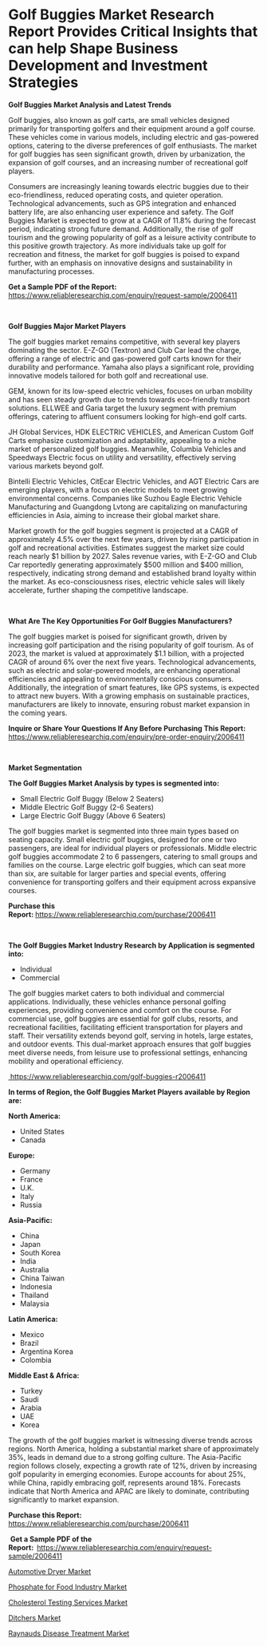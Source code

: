 <p><h1>Golf Buggies Market Research Report Provides Critical Insights that can help Shape Business Development and Investment Strategies</h1></p><p><strong>Golf Buggies Market Analysis and Latest Trends</strong></p>
<p><p>Golf buggies, also known as golf carts, are small vehicles designed primarily for transporting golfers and their equipment around a golf course. These vehicles come in various models, including electric and gas-powered options, catering to the diverse preferences of golf enthusiasts. The market for golf buggies has seen significant growth, driven by urbanization, the expansion of golf courses, and an increasing number of recreational golf players. </p><p>Consumers are increasingly leaning towards electric buggies due to their eco-friendliness, reduced operating costs, and quieter operation. Technological advancements, such as GPS integration and enhanced battery life, are also enhancing user experience and safety. The Golf Buggies Market is expected to grow at a CAGR of 11.8% during the forecast period, indicating strong future demand. Additionally, the rise of golf tourism and the growing popularity of golf as a leisure activity contribute to this positive growth trajectory. As more individuals take up golf for recreation and fitness, the market for golf buggies is poised to expand further, with an emphasis on innovative designs and sustainability in manufacturing processes.</p></p>
<p><strong>Get a Sample PDF of the Report:&nbsp;</strong> <a href="https://www.reliableresearchiq.com/enquiry/request-sample/2006411?utm_campaign=1144&utm_medium=2&utm_source=Github&utm_content=ia&utm_term=02112024&utm_id=golf-buggies">https://www.reliableresearchiq.com/enquiry/request-sample/2006411</a></p>
<p>&nbsp;</p>
<p><strong>Golf Buggies Major Market Players</strong></p>
<p><p>The golf buggies market remains competitive, with several key players dominating the sector. E-Z-GO (Textron) and Club Car lead the charge, offering a range of electric and gas-powered golf carts known for their durability and performance. Yamaha also plays a significant role, providing innovative models tailored for both golf and recreational use.</p><p>GEM, known for its low-speed electric vehicles, focuses on urban mobility and has seen steady growth due to trends towards eco-friendly transport solutions. ELLWEE and Garia target the luxury segment with premium offerings, catering to affluent consumers looking for high-end golf carts.</p><p>JH Global Services, HDK ELECTRIC VEHICLES, and American Custom Golf Carts emphasize customization and adaptability, appealing to a niche market of personalized golf buggies. Meanwhile, Columbia Vehicles and Speedways Electric focus on utility and versatility, effectively serving various markets beyond golf.</p><p>Bintelli Electric Vehicles, CitEcar Electric Vehicles, and AGT Electric Cars are emerging players, with a focus on electric models to meet growing environmental concerns. Companies like Suzhou Eagle Electric Vehicle Manufacturing and Guangdong Lvtong are capitalizing on manufacturing efficiencies in Asia, aiming to increase their global market share.</p><p>Market growth for the golf buggies segment is projected at a CAGR of approximately 4.5% over the next few years, driven by rising participation in golf and recreational activities. Estimates suggest the market size could reach nearly $1 billion by 2027. Sales revenue varies, with E-Z-GO and Club Car reportedly generating approximately $500 million and $400 million, respectively, indicating strong demand and established brand loyalty within the market. As eco-consciousness rises, electric vehicle sales will likely accelerate, further shaping the competitive landscape.</p></p>
<p>&nbsp;</p>
<p><strong>What Are The Key Opportunities For Golf Buggies Manufacturers?</strong></p>
<p><p>The golf buggies market is poised for significant growth, driven by increasing golf participation and the rising popularity of golf tourism. As of 2023, the market is valued at approximately $1.1 billion, with a projected CAGR of around 6% over the next five years. Technological advancements, such as electric and solar-powered models, are enhancing operational efficiencies and appealing to environmentally conscious consumers. Additionally, the integration of smart features, like GPS systems, is expected to attract new buyers. With a growing emphasis on sustainable practices, manufacturers are likely to innovate, ensuring robust market expansion in the coming years.</p></p>
<p><strong>Inquire or Share Your Questions If Any Before Purchasing This Report:</strong> <a href="https://www.reliableresearchiq.com/enquiry/pre-order-enquiry/2006411?utm_campaign=1144&utm_medium=2&utm_source=Github&utm_content=ia&utm_term=02112024&utm_id=golf-buggies">https://www.reliableresearchiq.com/enquiry/pre-order-enquiry/2006411</a></p>
<p>&nbsp;</p>
<p><strong>Market Segmentation</strong></p>
<p><strong>The Golf Buggies Market Analysis by types is segmented into:</strong></p>
<p><ul><li>Small Electric Golf Buggy (Below 2 Seaters)</li><li>Middle Electric Golf Buggy (2-6 Seaters)</li><li>Large Electric Golf Buggy (Above 6 Seaters)</li></ul></p>
<p><p>The golf buggies market is segmented into three main types based on seating capacity. Small electric golf buggies, designed for one or two passengers, are ideal for individual players or professionals. Middle electric golf buggies accommodate 2 to 6 passengers, catering to small groups and families on the course. Large electric golf buggies, which can seat more than six, are suitable for larger parties and special events, offering convenience for transporting golfers and their equipment across expansive courses.</p></p>
<p><strong>Purchase this Report:&nbsp;</strong><a href="https://www.reliableresearchiq.com/purchase/2006411?utm_campaign=1144&utm_medium=2&utm_source=Github&utm_content=ia&utm_term=02112024&utm_id=golf-buggies">https://www.reliableresearchiq.com/purchase/2006411</a></p>
<p>&nbsp;</p>
<p><strong>The Golf Buggies Market Industry Research by Application is segmented into:</strong></p>
<p><ul><li>Individual</li><li>Commercial</li></ul></p>
<p><p>The golf buggies market caters to both individual and commercial applications. Individually, these vehicles enhance personal golfing experiences, providing convenience and comfort on the course. For commercial use, golf buggies are essential for golf clubs, resorts, and recreational facilities, facilitating efficient transportation for players and staff. Their versatility extends beyond golf, serving in hotels, large estates, and outdoor events. This dual-market approach ensures that golf buggies meet diverse needs, from leisure use to professional settings, enhancing mobility and operational efficiency.</p></p>
<p><a href="https://www.reliableresearchiq.com/golf-buggies-r2006411?utm_campaign=1144&utm_medium=2&utm_source=Github&utm_content=ia&utm_term=02112024&utm_id=golf-buggies">&nbsp;https://www.reliableresearchiq.com/golf-buggies-r2006411</a></p>
<p><strong>In terms of Region, the Golf Buggies Market Players available by Region are:</strong></p>
<p>
    <p> <strong> North America: </strong>
        <ul>
            <li>United States</li>
            <li>Canada</li>
        </ul>
        </p> 
    <p> <strong> Europe: </strong>
        <ul>
            <li>Germany</li>
            <li>France</li>
            <li>U.K.</li>
            <li>Italy</li>
            <li>Russia</li>
        </ul>
        </p> 
    <p> <strong> Asia-Pacific: </strong>
        <ul>
            <li>China</li>
            <li>Japan</li>
            <li>South Korea</li>
            <li>India</li>
            <li>Australia</li>
            <li>China Taiwan</li>
            <li>Indonesia</li>
            <li>Thailand</li>
            <li>Malaysia</li>
        </ul>
        </p> 
    <p> <strong> Latin America: </strong>
        <ul>
            <li>Mexico</li>
            <li>Brazil</li>
            <li>Argentina Korea</li>
            <li>Colombia</li>
        </ul>
        </p> 
    <p> <strong> Middle East & Africa: </strong>
        <ul>
            <li>Turkey</li>
            <li>Saudi</li>
            <li>Arabia</li>
            <li>UAE</li>
            <li>Korea</li>
        </ul>
    </p>
    </p>
<p><p>The growth of the golf buggies market is witnessing diverse trends across regions. North America, holding a substantial market share of approximately 35%, leads in demand due to a strong golfing culture. The Asia-Pacific region follows closely, expecting a growth rate of 12%, driven by increasing golf popularity in emerging economies. Europe accounts for about 25%, while China, rapidly embracing golf, represents around 18%. Forecasts indicate that North America and APAC are likely to dominate, contributing significantly to market expansion.</p></p>
<p><strong>Purchase this Report: </strong><a href="https://www.reliableresearchiq.com/purchase/2006411?utm_campaign=1144&utm_medium=2&utm_source=Github&utm_content=ia&utm_term=02112024&utm_id=golf-buggies">https://www.reliableresearchiq.com/purchase/2006411</a></p>
<p>&nbsp;<strong>Get a Sample PDF of the Report:&nbsp;&nbsp;</strong><a href="https://www.reliableresearchiq.com/enquiry/request-sample/2006411?utm_campaign=1144&utm_medium=2&utm_source=Github&utm_content=ia&utm_term=02112024&utm_id=golf-buggies">https://www.reliableresearchiq.com/enquiry/request-sample/2006411</a></p>
<p><strong></strong></p>
<p><p><a href="https://github.com/sharitatri97/Market-Research-Report-List-1/blob/main/automotive-dryer-market.md?utm_campaign=1144&utm_medium=2&utm_source=Github&utm_content=ia&utm_term=02112024&utm_id=golf-buggies">Automotive Dryer Market</a></p><p><a href="https://www.linkedin.com/pulse/phosphate-food-industry-market-trends-forecast-period-from-cumle?utm_campaign=1144&utm_medium=2&utm_source=Github&utm_content=ia&utm_term=02112024&utm_id=golf-buggies">Phosphate for Food Industry Market</a></p><p><a href="https://issuu.com/reportprime-2/docs/cholesterol-testing-services-market_8bf1f720bdf773?utm_campaign=1144&utm_medium=2&utm_source=Github&utm_content=ia&utm_term=02112024&utm_id=golf-buggies">Cholesterol Testing Services Market</a></p><p><a href="https://www.linkedin.com/pulse/ditchers-market-research-report-2024-2031-magnum-market-94nne?utm_campaign=1144&utm_medium=2&utm_source=Github&utm_content=ia&utm_term=02112024&utm_id=golf-buggies">Ditchers Market</a></p><p><a href="https://issuu.com/reportprime-2/docs/raynauds-disease-treatment-market-s_5ea5ca1ae4bf71?utm_campaign=1144&utm_medium=2&utm_source=Github&utm_content=ia&utm_term=02112024&utm_id=golf-buggies">Raynauds Disease Treatment Market</a></p></p>